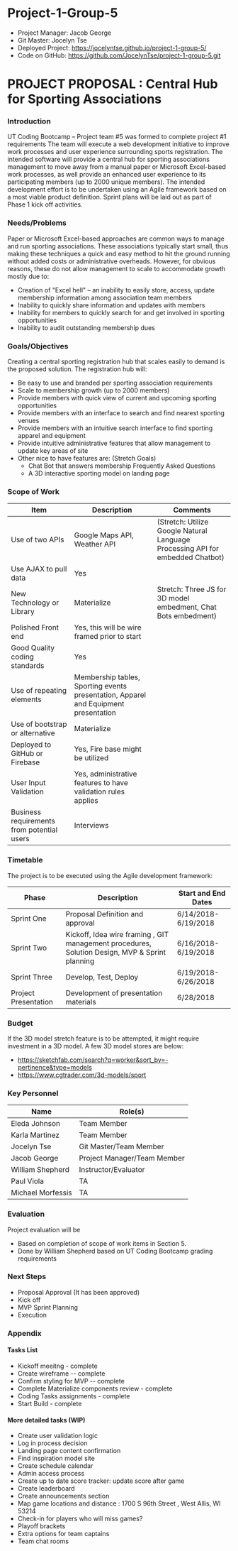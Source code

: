 # Project-1-Group-5

* Project Manager: Jacob George
* Git Master: Jocelyn Tse
* Deployed Project: https://jocelyntse.github.io/project-1-group-5/
* Code on GitHub: https://github.com/JocelynTse/project-1-group-5.git

# PROJECT PROPOSAL : Central Hub for Sporting Associations
### Introduction
UT Coding Bootcamp – Project team #5 was formed to complete project #1 requirements
The team will execute a web development initiative to improve work processes and user experience surrounding sports registration.
The intended software will provide a central hub for sporting associations management to move away from a manual paper or Microsoft Excel-based work processes, as well provide an enhanced user experience to its participating members (up to 2000 unique members).
The intended development effort is to be undertaken using an Agile framework based on a most viable product definition. Sprint plans will be laid out as part of Phase 1 kick off activities.
 
### Needs/Problems
Paper or Microsoft Excel-based approaches are common ways to manage and run sporting associations. These associations typically start small, thus making these techniques a quick and easy method to hit the ground running without added costs or administrative overheads. However, for obvious reasons, these do not allow management to scale to accommodate growth mostly due to:
* Creation of "Excel hell" – an inability to easily store, access, update membership information among association team members
* Inability to quickly share information and updates with members
* Inability for members to quickly search for and get involved in sporting opportunities
* Inability to audit outstanding membership dues

### Goals/Objectives
Creating a central sporting registration hub that scales easily to demand is the proposed solution. The registration hub will:
* Be easy to use and branded per sporting association requirements
* Scale to membership growth (up to 2000 members)
* Provide members with quick view of current and upcoming sporting opportunities
* Provide members with an interface to search and find nearest sporting venues
* Provide members with an intuitive search interface to find sporting apparel and equipment
* Provide intuitive administrative features that allow management to  update key areas of site
* Other nice to have features are: (Stretch Goals)
   * Chat Bot that answers membership Frequently Asked Questions
   * A 3D interactive sporting model on landing page
  
### Scope of Work
Item | Description | Comments
-----|-------------|---------
Use of two APIs|Google Maps API, Weather API|(Stretch: Utilize Google Natural Language Processing API for embedded Chatbot)
Use AJAX to pull data|Yes |
New Technology or Library|Materialize | Stretch: Three JS for 3D model embedment, Chat Bots embedment)
Polished Front end| Yes, this will be wire framed prior to start |
Good Quality coding standards| Yes |
Use of repeating elements| Membership tables, Sporting events presentation, Apparel and Equipment presentation|
Use of bootstrap or alternative| Materialize |
Deployed to GitHub or Firebase| Yes, Fire base might be utilized |
User Input Validation| Yes, administrative features to have validation rules applies |
Business requirements from potential users| Interviews |
     
### Timetable
The project is to be executed using the Agile development framework:

Phase | Description | Start and End Dates
------|-------------|--------------------
Sprint One | Proposal Definition and approval | 6/14/2018-6/19/2018
Sprint Two | Kickoff, Idea wire framing , GIT management procedures, Solution Design, MVP & Sprint planning | 6/16/2018-6/19/2018
Sprint Three | Develop, Test, Deploy | 6/19/2018-6/26/2018
Project Presentation | Development of presentation materials | 6/28/2018
    
### Budget
If the 3D model stretch feature is to be attempted, it might require investment in a 3D model. A few 3D model stores are below:
* https://sketchfab.com/search?q=worker&sort_by=-pertinence&type=models
* https://www.cgtrader.com/3d-models/sport
 
### Key Personnel

Name | Role(s)
-----|--------
Eleda Johnson | Team Member
Karla Martinez | Team Member
Jocelyn Tse | Git Master/Team Member
Jacob George | Project Manager/Team Member
William Shepherd | Instructor/Evaluator
Paul Viola | TA
Michael Morfessis | TA

 
### Evaluation
Project evaluation will be
* Based on completion of scope of work items in Section 5.
* Done by William Shepherd based on UT Coding Bootcamp grading requirements

### Next Steps
* Proposal Approval (It has been approved)
* Kick off
* MVP Sprint Planning
* Execution

### Appendix
#### Tasks List
* Kickoff meeitng - complete
* Create wireframe -- complete
* Confirm styling for MVP -- complete
* Complete Materialize components review - complete
* Coding Tasks assignments - complete
* Start Build - complete
#### More detailed tasks (WIP)
* Create user validation logic
* Log in process decision
* Landing page content confirmation
* Find inspiration model site
* Create schedule calendar
* Admin access process
* Create up to date score tracker: update score after game
* Create leaderboard
* Create announcements section
* Map game locations and distance : 1700 S 96th Street , West Allis, WI 53214
* Check-in for players who will miss games?
* Playoff brackets
* Extra options for team captains
* Team chat rooms
